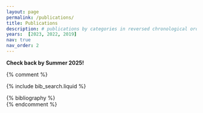 ```yaml
---
layout: page
permalink: /publications/
title: Publications
description: # publications by categories in reversed chronological order. generated by jekyll-scholar.
years:  [2023, 2022, 2019]
nav: true
nav_order: 2
---
```


**Check back by Summer 2025!**

{% comment %}
<!-- Google tag (gtag.js) -->
<script async src="https://www.googletagmanager.com/gtag/js?id=G-5B0RHBKFCE"></script>
<script>
  window.dataLayer = window.dataLayer || [];
  function gtag(){dataLayer.push(arguments);}
  gtag('js', new Date());
  gtag('config', 'G-5B0RHBKFCE');
</script>

<!-- _pages/publications.md -->

<!-- Bibsearch Feature -->
{% include bib_search.liquid %}

<div class="publications">
{% bibliography %}
</div>
{% endcomment %}
